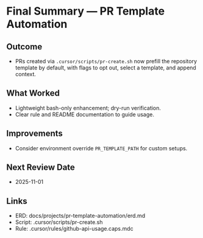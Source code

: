 # Final Summary — PR Template Automation

## Outcome

- PRs created via `.cursor/scripts/pr-create.sh` now prefill the repository template by default, with flags to opt out, select a template, and append context.

## What Worked

- Lightweight bash-only enhancement; dry-run verification.
- Clear rule and README documentation to guide usage.

## Improvements

- Consider environment override `PR_TEMPLATE_PATH` for custom setups.

## Next Review Date

- 2025-11-01

## Links

- ERD: docs/projects/pr-template-automation/erd.md
- Script: .cursor/scripts/pr-create.sh
- Rule: .cursor/rules/github-api-usage.caps.mdc
